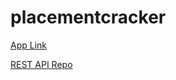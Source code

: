# placementcracker

[App Link](https://drive.google.com/drive/folders/15VZskJ7Z38oK6WoemoQHvn0SGehDL6wj?usp=sharing)

[REST API Repo](https://github.com/oojas/placement-cracker-API)
